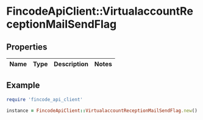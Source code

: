 # FincodeApiClient::VirtualaccountReceptionMailSendFlag

## Properties

| Name | Type | Description | Notes |
| ---- | ---- | ----------- | ----- |

## Example

```ruby
require 'fincode_api_client'

instance = FincodeApiClient::VirtualaccountReceptionMailSendFlag.new()
```

